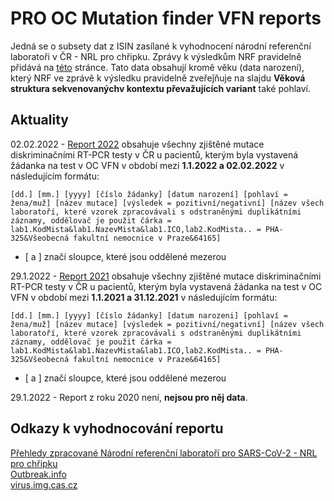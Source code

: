 # PRO OC Mutation finder VFN reports

Jedná se o subsety dat z ISIN zasílané k vyhodnocení národní referenční laboratoři v ČR - NRL pro chřipku. Zprávy k výsledkům NRF pravidelně přidává na [této](http://www.szu.cz/tema/prevence/celogenomova-sekvenace-v-cr-2021-souhrnna-zprava) stránce.
Tato data obsahují kromě věku (data narození), který NRF ve zprávě k výsledku pravidelně zveřeǰňuje na slajdu **Věková struktura sekvenovanýchv kontextu převažujících variant** také pohlaví.

## Aktuality

02.02.2022 - [Report 2022](reports/01.01.2022%20-%2002.02.2022) obsahuje všechny zjištěné mutace diskriminačními RT-PCR testy v ČR u pacientů, kterým byla vystavená žádanka na test v OC VFN v období mezi **1.1.2022 a 02.02.2022** v následujícím formátu:

```
[dd.] [mm.] [yyyy] [číslo žádanky] [datum narození] [pohlaví = žena/muž] [název mutace] [výsledek = pozitivní/negativní] [název všech laboratoří, které vzorek zpracovávali s odstraněnými duplikátními záznamy, oddělovač je použit čárka = lab1.KodMista&lab1.NazevMista&lab1.ICO,lab2.KodMista.. = PHA-325&Všeobecná fakultní nemocnice v Praze&64165]
```
* [ a ] značí sloupce, které jsou oddělené mezerou


29.1.2022 - [Report 2021](reports/01.01.2021%20-%2031.12.2021) obsahuje všechny zjištěné mutace diskriminačními RT-PCR testy v ČR u pacientů, kterým byla vystavená žádanka na test v OC VFN v období mezi **1.1.2021 a 31.12.2021** v následujícím formátu:

```
[dd.] [mm.] [yyyy] [číslo žádanky] [datum narozeni] [pohlaví = žena/muž] [název mutace] [výsledek = pozitivní/negativní] [název všech laboratoří, které vzorek zpracovávali s odstraněnými duplikátními záznamy, oddělovač je použit čárka = lab1.KodMista&lab1.NazevMista&lab1.ICO,lab2.KodMista.. = PHA-325&Všeobecná fakultní nemocnice v Praze&64165]
```
* [ a ] značí sloupce, které jsou oddělené mezerou

29.1.2022 - Report z roku 2020 není, **nejsou pro něj data**.

## Odkazy k vyhodnocování reportu

[Přehledy zpracované Národní referenční laboratoří pro SARS-CoV-2 - NRL pro chřipku](https://dastacr.cz/SARS-CoV-2.html)\
[Outbreak.info](https://outbreak.info/situation-reports)\
[virus.img.cas.cz](https://virus.img.cas.cz/)
